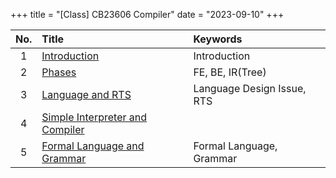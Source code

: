 +++
title = "[Class] CB23606 Compiler"
date = "2023-09-10"
+++

| No.| Title | Keywords |
|:---:|:--|:--|
|1 |[Introduction](@/posts/cb23606_1_intro.md)| Introduction |
|2 |[Phases](@/posts/cb23606_2_phases.md)| FE, BE, IR(Tree) |
|3 |[Language and RTS](@/posts/cb23606_3_Language_and_RTS.md)| Language Design Issue, RTS |
|4 |[Simple Interpreter and Compiler](@/posts/cb23606_4_Ultra_Simple_Interpreter_and_Compiler.md)|  |
|5 |[Formal Language and Grammar](@/posts/cb23606_5_formal_language_and_grammar.md)| Formal Language, Grammar |

